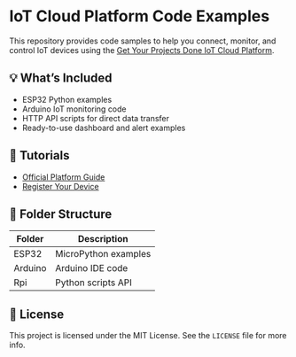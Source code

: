 # IoT Cloud Platform Code Examples

This repository provides code samples to help you connect, monitor, and control IoT devices using the [Get Your Projects Done IoT Cloud Platform](https://getyourprojectdone.in/iot_platform/).

## 💡 What’s Included
- ESP32 Python examples
- Arduino IoT monitoring code
- HTTP API scripts for direct data transfer
- Ready-to-use dashboard and alert examples

## 📘 Tutorials
- [Official Platform Guide](https://getyourprojectdone.in/iot_platform/iot_code_examples.html)
- [Register Your Device](https://getyourprojectdone.in/iot_platform/register.php)


## 📂 Folder Structure

| Folder | Description |
|--------|-------------|
| ESP32  | MicroPython examples |
| Arduino | Arduino IDE code |
| Rpi | Python scripts API |

## 🔗 License
This project is licensed under the MIT License. See the `LICENSE` file for more info.
